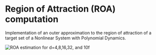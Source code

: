 # Region of Attraction (ROA) computation

Implementation of an outer approximation to the region of attraction of a target set of a Nonlinear System with Polynomial Dynamics.

![ROA estimation for d=4,8,16,32, and 10f](roa_test2_18jul24.png)